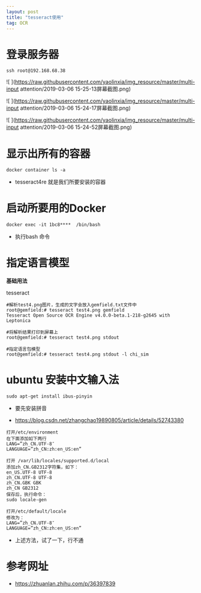 ```yaml
---
layout: post
title: "tesseract使用"
tag: OCR
---
```


# **登录服务器**

~~~
ssh root@192.168.68.38
~~~

![ ](https://raw.githubusercontent.com/yaolinxia/img_resource/master/multi-input attention/2019-03-06  15-25-13屏幕截图.png)



![ ](https://raw.githubusercontent.com/yaolinxia/img_resource/master/multi-input attention/2019-03-06 15-24-17屏幕截图.png)

![ ](https://raw.githubusercontent.com/yaolinxia/img_resource/master/multi-input attention/2019-03-06 15-24-52屏幕截图.png)

# **显示出所有的容器**

~~~
docker container ls -a
~~~

- tesseract4re 就是我们所要安装的容器



# **启动所要用的Docker**

~~~
docker exec -it 1bc8****  /bin/bash
~~~

- 执行bash 命令





# 指定语言模型

**基础用法**

tesseract <imagename> <outputbase>

```text
#解析test4.png图片，生成的文字会放入gemfield.txt文件中
root@gemfield:# tesseract test4.png gemfield
Tesseract Open Source OCR Engine v4.0.0-beta.1-218-g2645 with Leptonica

#将解析结果打印到屏幕上
root@gemfield:# tesseract test4.png stdout

#指定语言包模型
root@gemfield:# tesseract test4.png stdout -l chi_sim
```

# **ubuntu 安装中文输入法**

~~~
sudo apt-get install ibus-pinyin
~~~

- 要先安装拼音

- <https://blog.csdn.net/zhangchao19890805/article/details/52743380>

~~~
打开/etc/environment
在下面添加如下两行
LANG=”zh_CN.UTF-8″
LANGUAGE=”zh_CN:zh:en_US:en”

打开 /var/lib/locales/supported.d/local
添加zh_CN.GB2312字符集，如下：
en_US.UTF-8 UTF-8
zh_CN.UTF-8 UTF-8
zh_CN.GBK GBK
zh_CN GB2312
保存后，执行命令：
sudo locale-gen

打开/etc/default/locale
修改为：
LANG=”zh_CN.UTF-8″
LANGUAGE=”zh_CN:zh:en_US:en”
~~~

- 上述方法，试了一下，行不通

# **参考网址**

- <https://zhuanlan.zhihu.com/p/36397839>